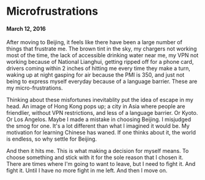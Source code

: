 # Microfrustrations
#### March 12, 2016

After moving to Beijing, it feels like there have been a large number of things that frustrate me. The brown tint in the sky, my chargers not working most of the time, the lack of accessible drinking water near me, my VPN not working because of National Lianghui, getting ripped off for a phone card, drivers coming within 2 inches of hitting me every time they make a turn, waking up at night gasping for air because the PMI is 350, and just not being to express myself everyday because of a language barrier. These are my micro-frustrations. 

Thinking about these misfortunes inevitablity put the idea of escape in my head. An image of Hong Kong pops up; a city in Asia where people are friendlier, without VPN restrictions, and less of a language barrier. Or Kyoto. Or Los Angelos. Maybe I made a mistake in choosing Beijing. I misjudged the smog for one. It's a lot different than what I imagined it would be. My motivation for learning Chinese has waned. If one thinks about it, the world is endless, so why settle for Beijing. 

And then it hits me. This is what making a decision for myself means. To choose something and stick with it for the sole reason that I chosen it. There are times where I'm going to want to leave, but I need to fight it. And fight it. Until I have no more fight in me left. And then I move on. 